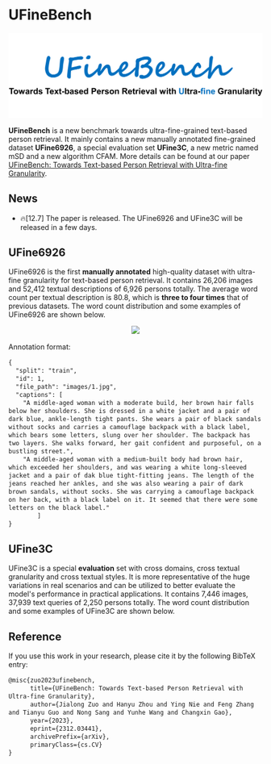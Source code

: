 # UFineBench
<div align="center"><img src="assets/UFinebench.png" width="900"></div>

**UFineBench** is a new benchmark towards ultra-fine-grained text-based person retrieval. It mainly contains a new manually annotated fine-grained dataset **UFine6926**, a special evaluation set **UFine3C**, a new metric named mSD and a new algorithm CFAM. More details can be found at our paper [UFineBench: Towards Text-based Person Retrieval with Ultra-fine Granularity](https://arxiv.org/abs/2312.03441).

## News
* 🔥[12.7] The paper is released. The UFine6926 and UFine3C will be released in a few days.
  
## UFine6926
UFine6926 is the first **manually annotated** high-quality dataset with ultra-fine granularity for text-based person retrieval. It contains 26,206 images and 52,412 textual descriptions of 6,926 persons totally. The average word count per textual description is 80.8, which is **three to four times** that of previous datasets. The word count distribution and some examples of UFine6926 are shown below.

<div align="center"><img src="assets/UFine6926.png" width="1000"></div>

Annotation format:
```
{
  "split": "train",
  "id": 1,
  "file_path": "images/1.jpg",
  "captions": [
    "A middle-aged woman with a moderate build, her brown hair falls below her shoulders. She is dressed in a white jacket and a pair of dark blue, ankle-length tight pants. She wears a pair of black sandals without socks and carries a camouflage backpack with a black label, which bears some letters, slung over her shoulder. The backpack has two layers. She walks forward, her gait confident and purposeful, on a bustling street.",
    "A middle-aged woman with a medium-built body had brown hair, which exceeded her shoulders, and was wearing a white long-sleeved jacket and a pair of dak blue tight-fitting jeans. The length of the jeans reached her ankles, and she was also wearing a pair of dark brown sandals, without socks. She was carrying a camouflage backpack on her back, with a black label on it. It seemed that there were some letters on the black label."
        ]
}
```

## UFine3C
UFine3C is a special **evaluation** set with cross domains, cross textual granularity and cross textual styles. It is more representative of the huge variations in real scenarios and can be utilized to better evaluate the model's performance in practical applications. It contains 7,446 images, 37,939 text queries of 2,250 persons totally. The word count distribution and some examples of UFine3C are shown below.




## Reference
If you use this work in your research, please cite it by the following BibTeX entry:
```
@misc{zuo2023ufinebench,
      title={UFineBench: Towards Text-based Person Retrieval with Ultra-fine Granularity}, 
      author={Jialong Zuo and Hanyu Zhou and Ying Nie and Feng Zhang and Tianyu Guo and Nong Sang and Yunhe Wang and Changxin Gao},
      year={2023},
      eprint={2312.03441},
      archivePrefix={arXiv},
      primaryClass={cs.CV}
}
